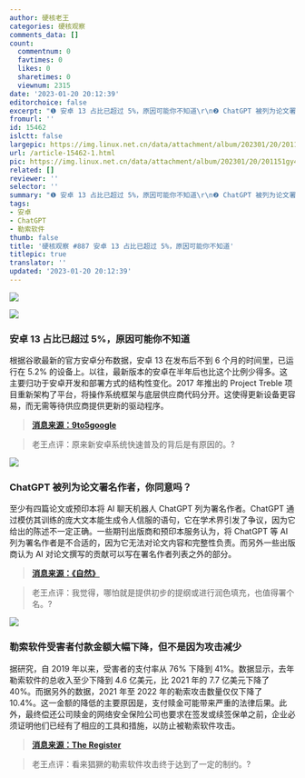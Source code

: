 ```yaml
---
author: 硬核老王
categories: 硬核观察
comments_data: []
count:
  commentnum: 0
  favtimes: 0
  likes: 0
  sharetimes: 0
  viewnum: 2315
date: '2023-01-20 20:12:39'
editorchoice: false
excerpt: "❶ 安卓 13 占比已超过 5%，原因可能你不知道\r\n❷ ChatGPT 被列为论文署名作者，你同意吗？\r\n❸ 勒索软件受害者付款金额大幅下降，但不是因为攻击减少"
fromurl: ''
id: 15462
islctt: false
largepic: https://img.linux.net.cn/data/attachment/album/202301/20/201151gy4nym3k8du44nua.jpg
url: /article-15462-1.html
pic: https://img.linux.net.cn/data/attachment/album/202301/20/201151gy4nym3k8du44nua.jpg.thumb.jpg
related: []
reviewer: ''
selector: ''
summary: "❶ 安卓 13 占比已超过 5%，原因可能你不知道\r\n❷ ChatGPT 被列为论文署名作者，你同意吗？\r\n❸ 勒索软件受害者付款金额大幅下降，但不是因为攻击减少"
tags:
- 安卓
- ChatGPT
- 勒索软件
thumb: false
title: '硬核观察 #887 安卓 13 占比已超过 5%，原因可能你不知道'
titlepic: true
translator: ''
updated: '2023-01-20 20:12:39'
---
```


![](https://img.linux.net.cn/data/attachment/album/202301/20/201151gy4nym3k8du44nua.jpg)


![](https://img.linux.net.cn/data/attachment/album/202301/20/201200kvkeot91g1ztuxt9.jpg)


### 安卓 13 占比已超过 5%，原因可能你不知道


根据谷歌最新的官方安卓分布数据，安卓 13 在发布后不到 6 个月的时间里，已运行在 5.2% 的设备上。以往，最新版本的安卓在半年后也比这个比例少得多。这主要归功于安卓开发和部署方式的结构性变化。2017 年推出的 Project Treble 项目重新架构了平台，将操作系统框架与底层供应商代码分开。这使得更新设备更容易，而无需等待供应商提供更新的驱动程序。



> 
> **[消息来源：9to5google](https://9to5google.com/2023/01/18/android-13-device-distribution/)**
> 
> 
> 



> 
> 老王点评：原来新安卓系统快速普及的背后是有原因的。?
> 
> 
> 


![](https://img.linux.net.cn/data/attachment/album/202301/20/201209pkxrmxjqlqxnhrjl.jpg)


### ChatGPT 被列为论文署名作者，你同意吗？


至少有四篇论文或预印本将 AI 聊天机器人 ChatGPT 列为署名作者。ChatGPT 通过模仿其训练的庞大文本能生成令人信服的语句，它在学术界引发了争议，因为它给出的陈述不一定正确。一些期刊出版商和预印本服务认为，将 ChatGPT 等 AI 列为署名作者是不合适的，因为它无法对论文内容和完整性负责。而另外一些出版商认为 AI 对论文撰写的贡献可以写在署名作者列表之外的部分。



> 
> **[消息来源：《自然》](https://www.nature.com/articles/d41586-023-00107-z)**
> 
> 
> 



> 
> 老王点评：我觉得，哪怕就是提供初步的提纲或进行润色填充，也值得署个名。?
> 
> 
> 


![](https://img.linux.net.cn/data/attachment/album/202301/20/201223hqxtbkmgqdxe9tmx.jpg)


### 勒索软件受害者付款金额大幅下降，但不是因为攻击减少


据研究，自 2019 年以来，受害者的支付率从 76% 下降到 41%。数据显示，去年勒索软件的总收入至少下降到 4.6 亿美元，比 2021 年的 7.7 亿美元下降了 40%。而据另外的数据，2021 年至 2022 年的勒索攻击数量仅仅下降了 10.4%。这一金额的降低的主要原因是，支付赎金可能带来严重的法律后果。此外，最终偿还公司赎金的网络安全保险公司也要求在签发或续签保单之前，企业必须证明他们已经有了相应的工具和措施，以防止被勒索软件攻击。



> 
> **[消息来源：The Register](https://www.theregister.com/2023/01/19/ransomware_payments_down/)**
> 
> 
> 



> 
> 老王点评：看来猖獗的勒索软件攻击终于达到了一定的制约。?
> 
> 
>